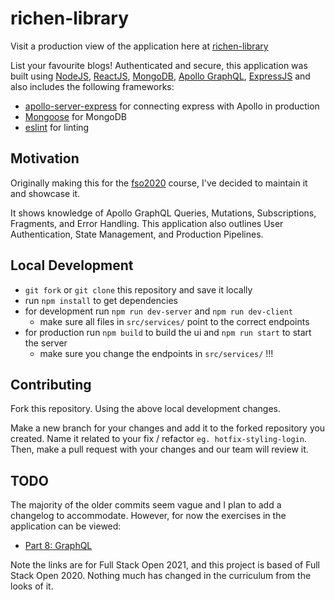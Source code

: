 # richen-library

Visit a production view of the application here at [richen-library](https://richen-library.herokuapp.com/)

List your favourite blogs! Authenticated and secure, this application was built using [NodeJS](https://nodejs.org/en/), [ReactJS](https://reactjs.org/), [MongoDB](https://www.mongodb.com/), [Apollo GraphQL](https://www.apollographql.com/), [ExpressJS](https://expressjs.com/) and also includes the following frameworks:

- [apollo-server-express](https://www.npmjs.com/package/apollo-server-express) for connecting express with Apollo in production
- [Mongoose](https://mongoosejs.com/) for MongoDB
- [eslint](https://www.npmjs.com/package/eslint) for linting
## Motivation

Originally making this for the [fso2020](https://fullstackopen.com/en/) course, I've decided to maintain it and showcase it.

It shows knowledge of Apollo GraphQL Queries, Mutations, Subscriptions, Fragments, and Error Handling. This application also outlines User Authentication, State Management, and Production Pipelines.
## Local Development

- `git fork` or `git clone` this repository and save it locally
- run `npm install` to get dependencies
- for development run `npm run dev-server` and `npm run dev-client`
    - make sure all files in `src/services/` point to the correct endpoints
- for production run `npm build` to build the ui and `npm run start` to start the server
    - make sure you change the endpoints in `src/services/` !!!

## Contributing

Fork this repository. Using the above local development changes.

Make a new branch for your changes and add it to the forked repository you created. Name it related to your fix / refactor `eg. hotfix-styling-login`. Then, make a pull request with your changes and our team will review it.

## TODO

The majority of the older commits seem vague and I plan to add a changelog to accommodate. However, for now the exercises in the application can be viewed:

- [Part 8: GraphQL](https://fullstackopen.com/en/part8)
 
 Note the links are for Full Stack Open 2021, and this project is based of Full Stack Open 2020. Nothing much has changed in the curriculum from the looks of it.